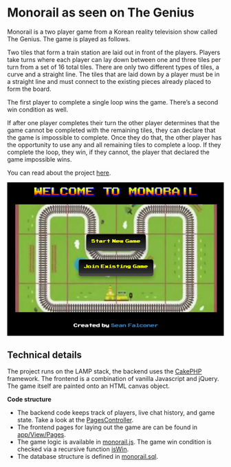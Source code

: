 # Monorail as seen on The Genius

Monorail is a two player game from a Korean reality television show called The Genius. The game is played as follows.

Two tiles that form a train station are laid out in front of the players. Players take turns where each player can lay down between one and three tiles per turn from a set of 16 total tiles. There are only two different types of tiles, a curve and a straight line. The tiles that are laid down by a player must be in a straight line and must connect to the existing pieces already placed to form the board.

The first player to complete a single loop wins the game. There’s a second win condition as well.

If after one player completes their turn the other player determines that the game cannot be completed with the remaining tiles, they can declare that the game is impossible to complete. Once they do that, the other player has the opportunity to use any and all remaining tiles to complete a loop. If they complete the loop, they win, if they cannot, the player that declared the game impossible wins.

You can read about the project [here](https://thefalc.com/2016/02/monorail-as-seen-on-the-genius/).

![Monorail](/assets/monorail_the_game.jpeg)

## Technical details

The project runs on the LAMP stack, the backend uses the [CakePHP](http://www.cakephp.org) framework. The frontend is a combination of vanilla Javascript and jQuery. The game itself are painted onto an HTML canvas object.

**Code structure**
* The backend code keeps track of players, live chat history, and game state. Take a look at the [PagesController](https://github.com/thefalc/monorail-the-game/blob/main/app/Controller/PagesController.php).
* The frontend pages for laying out the game are can be found in [app/View/Pages](https://github.com/thefalc/monorail-the-game/tree/main/app/View/Pages).
* The game logic is available in [monorail.js](https://github.com/thefalc/monorail-the-game/blob/main/app/webroot/js/monorail.js). The game win condition is checked via a recursive function [isWin](https://github.com/thefalc/monorail-the-game/blob/da6985460c6a1cf3c5ae62692e37d13a4233bb9a/app/webroot/js/monorail.js#L672).
* The database structure is defined in [monorail.sql](https://github.com/thefalc/monorail-the-game/blob/main/monorail.sql).
